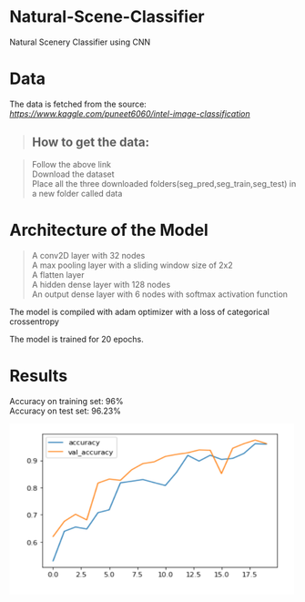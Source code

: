 # Natural-Scene-Classifier
Natural Scenery Classifier using CNN

# Data 

The data is fetched from the source: <i>https://www.kaggle.com/puneet6060/intel-image-classification</i>

>## How to get the data:

>Follow the above link<br>
>Download the dataset<br>
>Place all the three downloaded folders(seg_pred,seg_train,seg_test) in a new folder called data<br>

# Architecture of the Model

>A conv2D layer with 32 nodes<br>
>A max pooling layer with a sliding window size of 2x2<br>
>A flatten layer<br>
>A hidden dense layer with 128 nodes<br>
>An output dense layer with 6 nodes with softmax activation function

The model is compiled with adam optimizer with a loss of categorical crossentropy 

The model is trained for 20 epochs.

# Results

Accuracy on training set: 96%<br>
Accuracy on test set: 96.23%

<img src="accuracy.PNG" width="500" height="300">